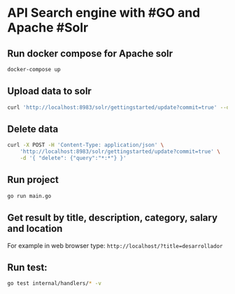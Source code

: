 # API Search engine with #GO and Apache #Solr

## Run docker compose for Apache solr
```bash
docker-compose up
``` 

## Upload data to solr
```bash
curl 'http://localhost:8983/solr/gettingstarted/update?commit=true' --data-binary @jobs.json -H 'Content-type:application/json'
```

## Delete data
```bash
curl -X POST -H 'Content-Type: application/json' \
    'http://localhost:8983/solr/gettingstarted/update?commit=true' \
    -d '{ "delete": {"query":"*:*"} }'
```

## Run project
```bash
go run main.go
```

## Get result by title, description, category, salary and location
For example in web browser type:
`http://localhost/?title=desarrollador`

## Run test:
```bash
go test internal/handlers/* -v
``` 
